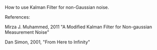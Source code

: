 How to use Kalman Filter for non-Gaussian noise.

References:

Mirza J. Muhammed, 2011 "A Modified Kalman Filter for Non-gaussian Measurement Noise"​

Dan Simon, 2001, "From Here to Infinity"
